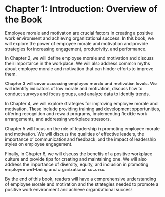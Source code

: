 Chapter 1: Introduction: Overview of the Book
=============================================

Employee morale and motivation are crucial factors in creating a positive work environment and achieving organizational success. In this book, we will explore the power of employee morale and motivation and provide strategies for increasing engagement, productivity, and performance.

In Chapter 2, we will define employee morale and motivation and discuss their importance in the workplace. We will also address common myths about employee morale and motivation that can hinder efforts to improve them.

Chapter 3 will cover assessing employee morale and motivation levels. We will identify indicators of low morale and motivation, discuss how to conduct surveys and focus groups, and analyze data to identify trends.

In Chapter 4, we will explore strategies for improving employee morale and motivation. These include providing training and development opportunities, offering recognition and reward programs, implementing flexible work arrangements, and addressing workplace stressors.

Chapter 5 will focus on the role of leadership in promoting employee morale and motivation. We will discuss the qualities of effective leaders, the importance of communication and feedback, and the impact of leadership styles on employee engagement.

Finally, in Chapter 6, we will discuss the benefits of a positive workplace culture and provide tips for creating and maintaining one. We will also address the importance of diversity, equity, and inclusion in promoting employee well-being and organizational success.

By the end of this book, readers will have a comprehensive understanding of employee morale and motivation and the strategies needed to promote a positive work environment and achieve organizational success.
